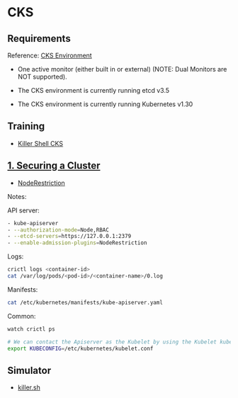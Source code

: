 # CKS

## Requirements

Reference: [CKS Environment](https://docs.linuxfoundation.org/tc-docs/certification/important-instructions-cks#cks-environment)

- One active monitor (either built in or external)  (NOTE: Dual Monitors are NOT supported).

- The CKS environment is currently running etcd v3.5

- The CKS environment is currently running Kubernetes v1.30

## Training

- [Killer Shell CKS](https://killercoda.com/killer-shell-cks)

## [1. Securing a Cluster](https://kubernetes.io/docs/tasks/administer-cluster/securing-a-cluster/)

- [NodeRestriction](https://kubernetes.io/docs/reference/access-authn-authz/admission-controllers/#noderestriction)


Notes:

API server:

```bash
- kube-apiserver
- --authorization-mode=Node,RBAC
- --etcd-servers=https://127.0.0.1:2379
- --enable-admission-plugins=NodeRestriction
```

Logs:

```bash
crictl logs <container-id>
cat /var/log/pods/<pod-id>/<container-name>/0.log
```

Manifests:

```bash
cat /etc/kubernetes/manifests/kube-apiserver.yaml
```

Common:

```bash
watch crictl ps

# We can contact the Apiserver as the Kubelet by using the Kubelet kubeconfig
export KUBECONFIG=/etc/kubernetes/kubelet.conf
```


## Simulator

- [killer.sh](https://killer.sh/)
